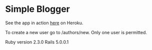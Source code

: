 # Simple Blogger

See the app in action [here](https://floating-beach-39426.herokuapp.com/) on Heroku.

To create a new user go to /authors/new. Only one user is permitted.

Ruby version 2.3.0
Rails 5.0.0.1



